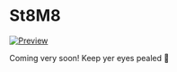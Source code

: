 # St8M8

[![Preview](https://i.gyazo.com/3498d77660484c964447a11d3323afb8.gif)](https://gyazo.com/3498d77660484c964447a11d3323afb8)

Coming very soon! Keep yer eyes pealed :eyes:

